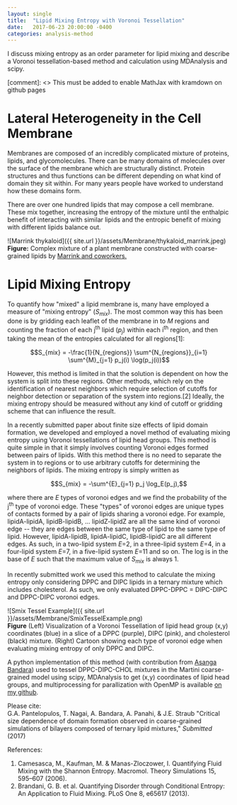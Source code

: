 ```yaml
---
layout: single
title:  "Lipid Mixing Entropy with Voronoi Tessellation"
date:   2017-06-23 20:00:00 -0400
categories: analysis-method
---
```


I discuss mixing entropy as an order parameter for lipid mixing and describe a Voronoi tessellation-based method and calculation using MDAnalysis and scipy.

[comment]: <> This must be added to enable MathJax with kramdown on github pages
<script type="text/javascript" async
  src="https://cdn.mathjax.org/mathjax/latest/MathJax.js?config=TeX-MML-AM_CHTML">
</script>

# Lateral Heterogeneity in the Cell Membrane

Membranes are composed of an incredibly complicated mixture of proteins, lipids, and glycomolecules. There can be many domains of molecules over the surface of the membrane which are structurally distinct. Protein structures and thus functions can be different depending on what kind of domain they sit within. For many years people have worked to understand how these domains form.

There are over one hundred lipids that may compose a cell membrane. These mix together, increasing the entropy of the mixture until the enthalpic benefit of interacting with similar lipids and the entropic benefit of mixing with different lipids balance out. 

![Marrink thykaloid]({{ site.url }}/assets/Membrane/thykaloid_marrink.jpeg)  
**Figure:** Complex mixture of a plant membrane constructed with coarse-grained lipids by [Marrink and coworkers.](http://cgmartini.nl/)


# Lipid Mixing Entropy

To quantify how "mixed" a lipid membrane is, many have employed a measure of "mixing entropy" (*S<sub>mix</sub>*). The most common way this has been done is by gridding each leaflet of the membrane in to *M*  regions and counting the fraction of each j<sup>th</sup> lipid (*p<sub>j</sub>*) within each i<sup>th</sup> region, and then taking the mean of the entropies calculated for all regions[1]:

$$S_{mix} = -\frac{1}{N_{regions}} \sum^{N_{regions}}_{i=1} \sum^{M}_{j=1} p_j(i) \log(p_j(i))$$

However, this method is limited in that the solution is dependent on how the system is split into these regions. Other methods, which rely on the identification of nearest neighbors which require selection of cutoffs for neighbor detection or separation of the system into regions.[2] Ideally, the mixing entropy should be measured without any kind of cutoff or gridding scheme that can influence the result.

In a recently submitted paper about finite size effects of lipid domain formation, we developed and employed a novel method of evaluating mixing entropy using Voronoi tessellations of lipid head groups. This method is quite simple in that it simply involves counting Voronoi edges formed between pairs of lipids. With this method there is no need to separate the system in to regions or to use arbitrary cutoffs for determining the neighbors of lipids. The mixing entropy is simply written as

$$S_{mix} = -\sum^{E}_{j=1} p_j \log_E(p_j),$$

where there are *E* types of voronoi edges and we find the probability of the j<sup>th</sup> type of voronoi edge. These "types" of voronoi edges are unique types of contacts formed by a pair of lipids sharing a voronoi edge. For example, lipidA-lipidA, lipidB-lipidB, ... lipidZ-lipidZ are all the same kind of voronoi edge -- they are edges between the same type of lipid to the same type of lipid. However, lipidA-lipidB, lipidA-lipidC, lipidB-lipidC are all different edges. As such, in a two-lipid system *E*=2, in a three-lipid system *E*=4, in a four-lipid system *E*=7, in a five-lipid system *E*=11 and so on. The log is in the base of *E* such that the maximum value of *S<sub>mix</sub>* is always 1.

In recently submitted work we used this method to calculate the mixing entropy only considering DPPC and DIPC lipids in a ternary mixture which includes cholesterol. As such, we only evaluated DPPC-DPPC = DIPC-DIPC and DPPC-DIPC voronoi edges.

![Smix Tessel Example]({{ site.url }}/assets/Membrane/SmixTesselExample.png)  
**Figure** (Left) Visualization of a Voronoi Tessellation of lipid head group (x,y) coordinates (blue) in a slice of a  DPPC (purple), DIPC (pink), and cholesterol (black) mixture. (Right) Cartoon showing each type of voronoi edge when evaluating mixing entropy of only DPPC and DIPC.

A python implementation of this method (with contribution from [Asanga Bandara](https://scholar.google.com/citations?user=fdnxyPwAAAAJ&hl=en)) used to tessel DPPC-DIPC-CHOL mixtures in the Martini coarse-grained model using scipy, MDAnalysis to get (x,y) coordinates of lipid head groups, and multiprocessing for parallization with OpenMP is available [on my github](https://github.com/gpantel/MD_methods-and-analysis/blob/master/membrane_analysis/ternary_lipid_voronoi_edges.py).

Please cite:  
G.A. Pantelopulos, T. Nagai, A. Bandara, A. Panahi, & J.E. Straub "Critical size dependence of domain formation observed in coarse-grained simulations of bilayers composed of ternary lipid mixtures," *Submitted* (2017)

References:
1. Camesasca, M., Kaufman, M. & Manas-Zloczower, I. Quantifying Fluid Mixing with the Shannon Entropy. Macromol. Theory Simulations 15, 595–607 (2006).
2. Brandani, G. B. et al. Quantifying Disorder through Conditional Entropy: An Application to Fluid Mixing. PLoS One 8, e65617 (2013).
